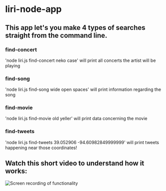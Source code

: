 # liri-node-app

## This app let's you make 4 types of searches straight from the command line. 

### find-concert
'node liri.js find-concert neko case' will print all concerts the artist will be playing

### find-song
'node liri.js find-song wide open spaces' will print information regarding the song

### find-movie
'node liri.js find-movie old yeller' will print data concerning the movie

### find-tweets
'node liri.js find-tweets 39.052906 -94.60982849999999' will print tweets happening near those coordinates!

## Watch this short video to understand how it works:
![Screen recording of functionality]("https://youtu.be/upfLsDr5vj0")